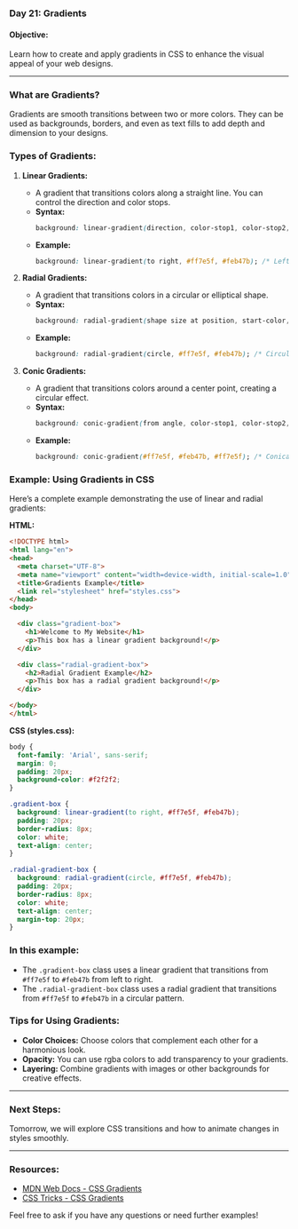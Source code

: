 ### Day 21: Gradients

#### **Objective:**
Learn how to create and apply gradients in CSS to enhance the visual appeal of your web designs.

---

### **What are Gradients?**
Gradients are smooth transitions between two or more colors. They can be used as backgrounds, borders, and even as text fills to add depth and dimension to your designs.

### **Types of Gradients:**
1. **Linear Gradients:**
   - A gradient that transitions colors along a straight line. You can control the direction and color stops.
   - **Syntax:**
     ```css
     background: linear-gradient(direction, color-stop1, color-stop2, ...);
     ```
   - **Example:**
     ```css
     background: linear-gradient(to right, #ff7e5f, #feb47b); /* Left to right gradient */
     ```

2. **Radial Gradients:**
   - A gradient that transitions colors in a circular or elliptical shape.
   - **Syntax:**
     ```css
     background: radial-gradient(shape size at position, start-color, ..., last-color);
     ```
   - **Example:**
     ```css
     background: radial-gradient(circle, #ff7e5f, #feb47b); /* Circular gradient */
     ```

3. **Conic Gradients:**
   - A gradient that transitions colors around a center point, creating a circular effect.
   - **Syntax:**
     ```css
     background: conic-gradient(from angle, color-stop1, color-stop2, ...);
     ```
   - **Example:**
     ```css
     background: conic-gradient(#ff7e5f, #feb47b, #ff7e5f); /* Conical gradient */
     ```

### **Example: Using Gradients in CSS**

Here’s a complete example demonstrating the use of linear and radial gradients:

**HTML:**
```html
<!DOCTYPE html>
<html lang="en">
<head>
  <meta charset="UTF-8">
  <meta name="viewport" content="width=device-width, initial-scale=1.0">
  <title>Gradients Example</title>
  <link rel="stylesheet" href="styles.css">
</head>
<body>

  <div class="gradient-box">
    <h1>Welcome to My Website</h1>
    <p>This box has a linear gradient background!</p>
  </div>

  <div class="radial-gradient-box">
    <h2>Radial Gradient Example</h2>
    <p>This box has a radial gradient background!</p>
  </div>

</body>
</html>
```

**CSS (styles.css):**
```css
body {
  font-family: 'Arial', sans-serif;
  margin: 0;
  padding: 20px;
  background-color: #f2f2f2;
}

.gradient-box {
  background: linear-gradient(to right, #ff7e5f, #feb47b);
  padding: 20px;
  border-radius: 8px;
  color: white;
  text-align: center;
}

.radial-gradient-box {
  background: radial-gradient(circle, #ff7e5f, #feb47b);
  padding: 20px;
  border-radius: 8px;
  color: white;
  text-align: center;
  margin-top: 20px;
}
```

### **In this example:**
- The `.gradient-box` class uses a linear gradient that transitions from `#ff7e5f` to `#feb47b` from left to right.
- The `.radial-gradient-box` class uses a radial gradient that transitions from `#ff7e5f` to `#feb47b` in a circular pattern.

### **Tips for Using Gradients:**
- **Color Choices:** Choose colors that complement each other for a harmonious look.
- **Opacity:** You can use rgba colors to add transparency to your gradients.
- **Layering:** Combine gradients with images or other backgrounds for creative effects.

---

### **Next Steps:**
Tomorrow, we will explore CSS transitions and how to animate changes in styles smoothly.

---

### **Resources:**
- [MDN Web Docs - CSS Gradients](https://developer.mozilla.org/en-US/docs/Web/CSS/CSS_Gradients)
- [CSS Tricks - CSS Gradients](https://css-tricks.com/css3-gradients/)

Feel free to ask if you have any questions or need further examples!